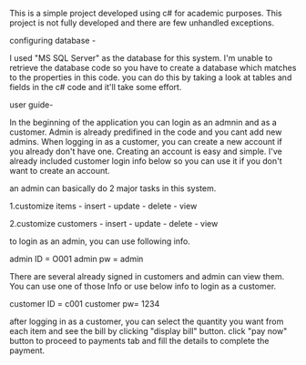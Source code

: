 This is a simple project developed using c# for academic purposes. This project is not fully developed and there are few unhandled exceptions. 

configuring database - 

I used "MS SQL Server" as the database for this system. I'm unable to retrieve the database code so you have to create a database which matches to the properties in this code. you can do this by taking a look at tables and fields in the c# code and it'll take some effort. 

user guide-

In the beginning of the application you can login as an admnin and as a customer. Admin is already predifined in the code and you cant add new admins. When logging in as a customer, you can create a new account if you already don't have one. Creating an account is easy and simple. I've already included customer login info below so you can use it if you don't want to create an account.

an admin can basically do 2 major tasks in this system.

  1.customize items - insert
                    - update
                    - delete
                    - view
                    
  2.customize customers - insert
                        - update
                        - delete
                        - view

to login as an admin, you can use following info.

admin ID = O001
admin pw = admin

There are several already signed in customers and admin can view them. You can use one of those Info or use below info to login  as a customer.

customer ID = c001
customer pw= 1234

after logging in as a customer, you can select the quantity you want from each item and see the bill by clicking "display bill" button. click "pay now" button to proceed to payments tab and fill the details to complete the payment.
